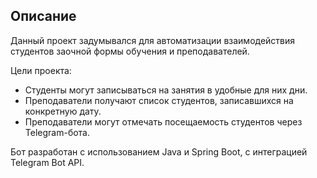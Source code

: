 ## Описание

Данный проект задумывался для автоматизации взаимодействия студентов заочной формы обучения и преподавателей.

Цели проекта:
- Студенты могут записываться на занятия в удобные для них дни.
- Преподаватели получают список студентов, записавшихся на конкретную дату.
- Преподаватели могут отмечать посещаемость студентов через Telegram-бота.

Бот разработан с использованием Java и Spring Boot, с интеграцией Telegram Bot API.


